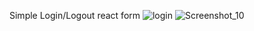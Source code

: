 Simple Login/Logout react form
![login](https://user-images.githubusercontent.com/62900479/133218961-4bff665e-6224-4900-b78f-49178645b372.png)
![Screenshot_10](https://user-images.githubusercontent.com/62900479/133219441-7fc934ab-69d6-40a9-91af-c5ff9bd1cc31.png)
